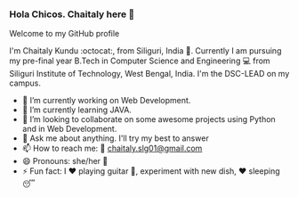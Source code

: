 ### Hola Chicos. Chaitaly here 👋
Welcome to my GitHub profile 


I'm Chaitaly Kundu :octocat:, from Siliguri, India :city_sunset:. Currently I am pursuing my pre-final year B.Tech in Computer Science and Engineering :computer: from Siliguri Institute of Technology, West Bengal, India. I'm the DSC-LEAD on my campus.

- 🔭 I’m currently working on Web Development. 
- 🌱 I’m currently learning JAVA.
- 👯 I’m looking to collaborate on some awesome projects using Python and in Web Development.
- 💬 Ask me about anything. I'll try my best to answer
- 📫 How to reach me: :e-mail: chaitaly.slg01@gmail.com
- 😄 Pronouns: she/her :girl:
- ⚡ Fun fact: I :heart: playing guitar :guitar:, experiment with new dish, :heart: sleeping :sleeping:


